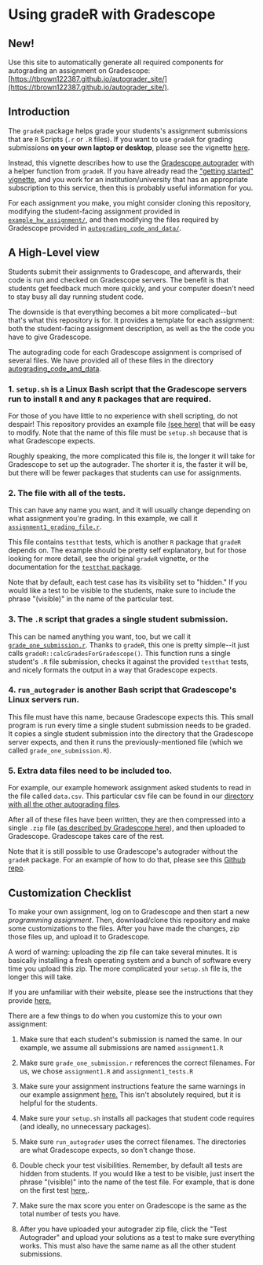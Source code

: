 # Using gradeR with Gradescope

## New!

Use this site to automatically generate all required components for autograding an assignment on Gradescope: [https://tbrown122387.github.io/autograder_site/](https://tbrown122387.github.io/autograder_site/).

## Introduction 

The `gradeR` package helps grade your students's assignment submissions that are `R` Scripts (`.r` or `.R` files). If you want to use `gradeR` for grading submissions **on your own laptop or desktop**, please see the vignette [here](https://cran.r-project.org/web/packages/gradeR/vignettes/gradeR.html). 

Instead, this vignette describes how to use the [Gradescope autograder](https://gradescope-autograders.readthedocs.io/en/latest/) with a helper function from `gradeR`. If you have already read the ["getting started" vignette](https://cran.r-project.org/web/packages/gradeR/vignettes/gradeR.html), and you work for an institution/university that has an appropriate subscription to this service, then this is probably useful information for you. 

For each assignment you make, you might consider cloning this repository, modifying the student-facing assignment provided in [`example_hw_assignment/`](https://github.com/tbrown122387/Using-gradeR-for-the-Gradescope-Autograder/tree/master/example_hw_assignment), and then modifying the files required by Gradescope provided in [`autograding_code_and_data/`](https://github.com/tbrown122387/Using-gradeR-for-the-Gradescope-Autograder/tree/master/autograding_code_and_data).

## A High-Level view

Students submit their assignments to Gradescope, and afterwards, their code is run and checked on Gradescope servers. The benefit is that students get feedback much more quickly, and your computer doesn't need to stay busy all day running student code. 

The downside is that everything becomes a bit more complicated--but that's what this repository is for. It provides a template for each assignment: both the student-facing assignment description, as well as the the code you have to give Gradescope. 

The autograding code for each Gradescope assignment is comprised of several files. We have provided all of these files in the directory [autograding_code_and_data](https://github.com/tbrown122387/Using-gradeR-for-the-Gradescope-Autograder/tree/master/autograding_code_and_data).

### 1. `setup.sh` is a Linux Bash script that the Gradescope servers run to install `R` and any `R` packages that are required.

For those of you have little to no experience with shell scripting, do not despair! This repository provides an example file [(see here)](https://github.com/tbrown122387/Using-gradeR-for-the-Gradescope-Autograder/blob/master/autograding_code_and_data/setup.sh) that will be easy to modify. Note that the name of this file must be `setup.sh` because that is what Gradescope expects. 

Roughly speaking, the more complicated this file is, the longer it will take for Gradescope to set up the autograder. The shorter it is, the faster it will be, but there will be fewer packages that students can use for assignments.

### 2. The file with all of the tests. 

This can have any name you want, and it will usually change depending on what assignment you're grading. In this example, we call it [`assignment1_grading_file.r`](https://github.com/tbrown122387/Using-gradeR-for-the-Gradescope-Autograder/blob/master/autograding_code_and_data/assignment1_tests.r). 

This file contains `testthat` tests, which is another `R` package that `gradeR` depends on. The example should be pretty self explanatory, but for those looking for more detail, see the original `gradeR` vignette, or the documentation for the [`testthat` package](https://testthat.r-lib.org/). 

Note that by default, each test case has its visibility set to "hidden." If you would like a test to be visible to the students, make sure to include the phrase "(visible)" in the name of the particular test. 

### 3. The `.R` script that grades a single student submission. 

This can be named anything you want, too, but we call it [`grade_one_submission.r`](https://github.com/tbrown122387/Using-gradeR-for-the-Gradescope-Autograder/blob/master/autograding_code_and_data/grade_one_submission.r). Thanks to `gradeR`, this one is pretty simple--it just calls `gradeR::calcGradesForGradescope()`. This function runs a single student's `.R` file submission, checks it against the provided `testthat` tests, and nicely formats the output in a way that Gradescope expects. 

### 4. `run_autograder` is another Bash script that Gradescope's Linux servers run. 

This file must have this name, because Gradescope expects this. This small program is run every time a single student submission needs to be graded. It copies a single student submission into the directory that the Gradescope server expects, and then it runs the previously-mentioned file (which we called `grade_one_submission.R`). 

### 5. Extra data files need to be included too. 

For example, our example homework assignment asked students to read in the file called `data.csv`. This particular csv file can be found in our [directory with all the other autograding files](https://github.com/tbrown122387/Using-gradeR-for-the-Gradescope-Autograder/tree/master/autograding_code_and_data).

After all of these files have been written, they are then compressed into a single `.zip` file ([as described by Gradescope here](https://gradescope-autograders.readthedocs.io/en/latest/specs/)), and then uploaded to Gradescope. Gradescope takes care of the rest. 

Note that it is still possible to use Gradescope's autograder without the `gradeR` package. For an example of how to do that, please see this [Github repo](https://github.com/guerzh/r_autograde_gradescope).

## Customization Checklist

To make your own assignment, log on to Gradescope and then start a new *programming assignment*. Then, download/clone this repository and make some customizations to the files. After you have made the changes, zip those files up, and upload it to Gradescope. 

A word of warning: uploading the zip file can take several minutes. It is basically installing a fresh operating system and a bunch of software every time you upload this zip. The more complicated your `setup.sh` file is, the longer this will take.

If you are unfamiliar with their website, please see the instructions that they provide [here.](https://gradescope-autograders.readthedocs.io/en/latest/getting_started/)

There are a few things to do when you customize this to your own assignment:

1. Make sure that each student's submission is named the same. In our example, we assume all submissions are named `assignment1.R`

2. Make sure `grade_one_submission.r` references the correct filenames. For us, we chose `assignment1.R` and `assignment1_tests.R`

3. Make sure your assignment instructions feature the same warnings in our example assignment [here.](https://github.com/tbrown122387/Using-gradeR-for-the-Gradescope-Autograder/blob/master/example_hw_assignment/fake_hw1.pdf) This isn't absolutely required, but it is helpful for the students. 

4. Make sure your `setup.sh` installs all packages that student code requires (and ideally, no unnecessary packages).  

5. Make sure `run_autograder` uses the correct filenames. The directories are what Gradescope expects, so don't change those.

6. Double check your test visibilities. Remember, by default all tests are hidden from students. If you would like a test to be visible, just insert the phrase "(visible)" into the name of the test file. For example, that is done on the first test [here.](https://github.com/tbrown122387/Using-gradeR-for-the-Gradescope-Autograder/blob/master/autograding_code_and_data/assignment1_tests.r).

7. Make sure the max score you enter on Gradescope is the same as the total number of tests you have. 

8. After you have uploaded your autograder zip file, click the "Test Autograder" and upload your solutions as a test to make sure everything works. This must also have the same name as all the other student submissions.
